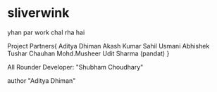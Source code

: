 # sliverwink

yhan par work chal rha hai 

Project Partners{
    Aditya Dhiman
    Akash Kumar 
    Sahil Usmani
    Abhishek
    Tushar Chauhan
    Mohd.Musheer
    Udit Sharma (pandat)
}

All Rounder Developer:  "Shubham Choudhary"

author "Aditya Dhiman"
